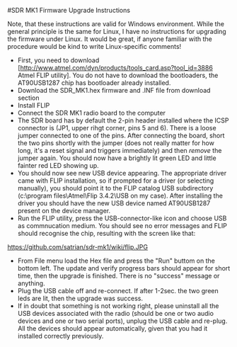 #SDR MK1 Firmware Upgrade Instructions

Note, that these instructions are valid for Windows environment. While the general principle is the same for Linux, I have no instructions for upgrading the firmware under Linux. It would be great, if anyone familiar with the procedure would be kind to write Linux-specific comments!

 * First, you need to download [http://www.atmel.com/dyn/products/tools_card.asp?tool_id=3886 Atmel FLIP utility]. You do not have to download the bootloaders, the AT90USB1287 chip has bootloader already installed.
 * Download the SDR_MK1.hex firmware and .INF file from download section
 * Install FLIP
 * Connect the SDR MK1 radio board to the computer
 * The SDR board has by default the 2-pin header installed where the ICSP connector is (JP1, upper rihgt corner, pins 5 and 6). There is a loose jumper connected to one of the pins. After connecting the board, short the two pins shortly with the jumper (does not really matter for how long, it's a reset signal and triggers immediately) and then *remove* the jumper again. You should now have a brightly lit green LED and little fainter red LED showing up.
 * You should now see new USB device appearing. The appropriate driver came with FLIP installation, so if prompted for a driver (or selecting manually), you should point it to the FLIP catalog USB subdirectory (c:\program files\Atmel\Flip 3.4.2\USB on my case). After installing the driver you should have the new USB device named AT90USB1287 present on the device manager.
 * Run the FLIP utility, press the USB-connector-like icon and choose USB as commnucation medium. You should see no error messages and FLIP should recognise the chip, resulting with the screen like that:

https://github.com/satrian/sdr-mk1/wiki/flip.JPG

 * From File menu load the Hex file and press the "Run" buttom on the bottom left. The update and verify progress bars should appear for short time, then the upgrade is finished. There is no "success" message or anything.
 * Plug the USB cable off and re-connect. If after 1-2sec. the two green leds are lit, then the upgrade was success.
 * If in doubt that something is not working right, please uninstall all the USB devices associated with the radio (should be one or two audio devices and one or two serial ports), unplug the USB cable and re-plug. All the devices should appear automatically, given that you had it installed correctly previously.
